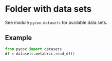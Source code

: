 # Folder with data sets

See module `pycox.datasets` for available data sets.

## Example

```python
from pycox import datasets
df = datasets.metabric.read_df()
```
